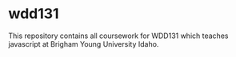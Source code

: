 # wdd131
This repository contains all coursework for WDD131 which teaches javascript at Brigham Young University Idaho.
